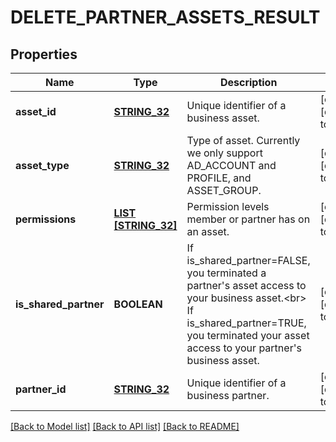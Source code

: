 # DELETE_PARTNER_ASSETS_RESULT

## Properties
Name | Type | Description | Notes
------------ | ------------- | ------------- | -------------
**asset_id** | [**STRING_32**](STRING_32.md) | Unique identifier of a business asset. | [optional] [default to null]
**asset_type** | [**STRING_32**](STRING_32.md) | Type of asset. Currently we only support AD_ACCOUNT and PROFILE, and ASSET_GROUP. | [optional] [default to null]
**permissions** | [**LIST [STRING_32]**](STRING_32.md) | Permission levels member or partner has on an asset. | [optional] [default to null]
**is_shared_partner** | **BOOLEAN** | If is_shared_partner&#x3D;FALSE, you terminated a partner&#39;s asset access to your business asset.&lt;br&gt; If is_shared_partner&#x3D;TRUE, you terminated your asset access to your partner&#39;s business asset. | [optional] [default to null]
**partner_id** | [**STRING_32**](STRING_32.md) | Unique identifier of a business partner. | [optional] [default to null]

[[Back to Model list]](../README.md#documentation-for-models) [[Back to API list]](../README.md#documentation-for-api-endpoints) [[Back to README]](../README.md)


